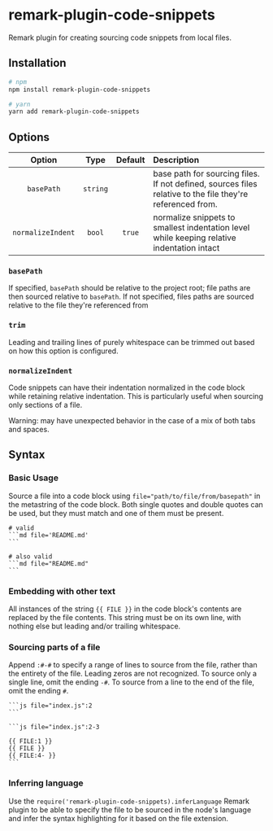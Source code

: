 # remark-plugin-code-snippets

Remark plugin for creating sourcing code snippets from local files.

## Installation

```bash
# npm
npm install remark-plugin-code-snippets

# yarn
yarn add remark-plugin-code-snippets
```

## Options

| Option | Type | Default | Description |
| :-: | :-: | :-: | :-- |
| `basePath` | `string` |  | base path for sourcing files. If not defined, sources files relative to the file they're referenced from. |
| `normalizeIndent` | `bool` | `true` | normalize snippets to smallest indentation level while keeping relative indentation intact |

### `basePath`

If specified, `basePath` should be relative to the project root; file paths are then sourced relative to `basePath`. If not specified, files paths are sourced relative to the file they're referenced from

### `trim`

Leading and trailing lines of purely whitespace can be trimmed out based on how this option is configured.

### `normalizeIndent`

Code snippets can have their indentation normalized in the code block while retaining relative indentation. This is particularly useful when sourcing only sections of a file.

Warning: may have unexpected behavior in the case of a mix of both tabs and spaces.

## Syntax

### Basic Usage

Source a file into a code block using `file="path/to/file/from/basepath"` in the metastring of the code block.
Both single quotes and double quotes can be used, but they must match and one of them must be present.

    # valid
    ```md file='README.md'
    ```

    # also valid
    ```md file="README.md"
    ```

### Embedding with other text

All instances of the string `{{ FILE }}` in the code block's contents are replaced by the file contents. This string must be on its own line, with nothing else but leading and/or trailing whitespace.

### Sourcing parts of a file

Append `:#-#` to specify a range of lines to source from the file, rather than the entirety of the file. Leading zeros are not recognized. To source only a single line, omit the ending `-#`. To source from a line to the end of the file, omit the ending `#`.

    ```js file="index.js":2
    ```

    ```js file="index.js":2-3

    {{ FILE:1 }}
    {{ FILE }}
    {{ FILE:4- }}
    ```

### Inferring language

Use the `require('remark-plugin-code-snippets).inferLanguage` Remark plugin to be able to specify the file to be sourced in the node's language and infer the syntax highlighting for it based on the file extension.